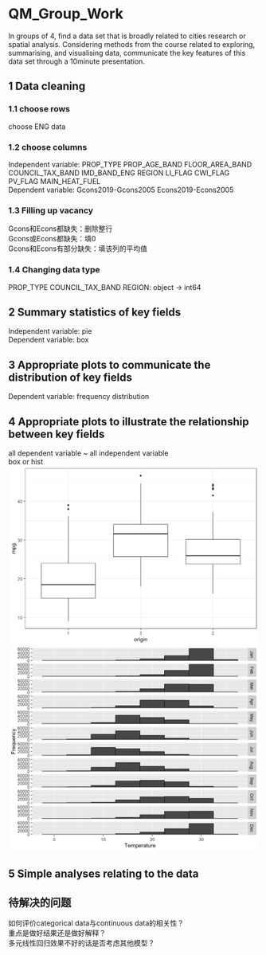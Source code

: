 # QM_Group_Work
In groups of 4, find a data set that is broadly related to cities research or spatial analysis. Considering methods from the course related to exploring, summarising, and visualising data, communicate the key features of this data set through a 10minute presentation.
## 1 Data cleaning
### 1.1 choose rows
choose ENG data
### 1.2 choose columns
Independent variable: PROP_TYPE	PROP_AGE_BAND	FLOOR_AREA_BAND	COUNCIL_TAX_BAND	IMD_BAND_ENG REGION	LI_FLAG CWI_FLAG PV_FLAG MAIN_HEAT_FUEL  
Dependent variable: Gcons2019-Gcons2005 Econs2019-Econs2005
### 1.3 Filling up vacancy
Gcons和Econs都缺失：删除整行  
Gcons或Econs都缺失：填0  
Gcons和Econs有部分缺失：填该列的平均值
### 1.4 Changing data type
PROP_TYPE COUNCIL_TAX_BAND REGION: object -> int64
## 2 Summary statistics of key fields
Independent variable: pie  
Dependent variable: box
## 3 Appropriate plots to communicate the distribution of key fields
Dependent variable: frequency distribution
## 4 Appropriate plots to illustrate the relationship between key fields
all dependent variable ~ all independent variable  
box or hist
![box](https://github.com/gordenleee/QM_Group_Work/blob/main/reference/1.png)
![hist](https://github.com/gordenleee/QM_Group_Work/blob/main/reference/2.png)
## 5 Simple analyses relating to the data
## 待解决的问题
如何评价categorical data与continuous data的相关性？  
重点是做好结果还是做好解释？  
多元线性回归效果不好的话是否考虑其他模型？
